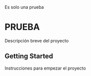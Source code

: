 Es solo una prueba
# PRUEBA

Descripción breve del proyecto

## Getting Started

Instrucciones para empezar el proyecto



